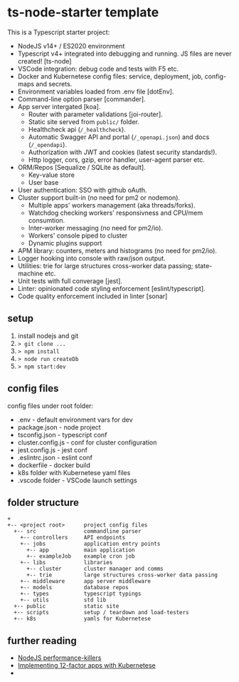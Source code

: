 # ts-node-starter template
This is a Typescript starter project:
- NodeJS v14+ / ES2020 environment 
- Typescript v4+ integrated into debugging and running. JS files are never created! [ts-node]
- VSCode integration: debug code and tests with F5 etc.
- Docker and Kubernetese config files:  service, deployment, job, config-maps and secrets.
- Environment variables loaded from .env file [dotEnv].
- Command-line option parser [commander].
- App server intergated [koa].
  - Router with parameter validations [joi-router].
  - Static site served from ```public/``` folder.
  - Healthcheck api (```/_healthcheck```).
  - Automatic Swagger API and portal (```/_openapi.json```) and docs (```/_opendapi```).
  - Authorization with JWT and cookies (latest security standards!).
  - Http logger, cors, gzip, error handler, user-agent parser etc.
- ORM/Repos [Sequalize / SQLite as default].
  - Key-value store
  - User base
- User authentication: SSO with github oAuth.
- Cluster support built-in (no need for pm2 or nodemon).
  - Multiple apps' workers management (aka threads/forks).
  - Watchdog checking workers' responsivness and CPU/mem consumtion.
  - Inter-worker messaging (no need for pm2/io).
  - Workers' console piped to cluster
  - Dynamic plugins support
- APM library: counters, meters and histograms (no need for pm2/io).
- Logger hooking into console with raw/json output.
- Utilities: trie for large structures cross-worker data passing; state-machine etc.
- Unit tests with full converage [jest].
- Linter: opinionated code styling enforcement [eslint/typescript].
- Code quality enforcement included in linter [sonar]

## setup
1. install nodejs and git
1. ```> git clone ...```
1. ```> npm install```
1. ```> node run createDb```
1. ```> npm start:dev```

## config files
config files under root folder:
- .env - default environment vars for dev
- package.json - node project
- tsconfig.json - typescript conf
- cluster.config.js - conf for cluster configuration
- jest.config.js - jest conf
- .eslintrc.json - eslint conf
- dockerfile - docker build
- k8s folder with Kubernetese yaml files
- .vscode folder - VSCode launch settings

## folder structure
```
+
+-- <project root>      project config files
  +-- src               commandline parser
    +-- controllers     API endpoints
    +-- jobs            application entry points
      +-- app           main application
      +-- exampleJob    example cron job
    +-- libs            libraries
      +-- cluster       cluster manager and comms
      +-- trie          large structures cross-worker data passing
    +-- middleware      app server middleware
    +-- models          database repos
    +-- types           typescript typings
    +-- utils           std lib
  +-- public            static site
  +-- scripts           setup / teardown and load-testers
  +-- k8s               yamls for Kubernetese
```

## further reading
- [NodeJS performance-killers](https://itnext.io/my-list-of-typical-performance-killers-of-nodejs-web-applications-60349b898234)
- [Implementing 12-factor apps with Kubernetese](https://medium.com/ibm-cloud/kubernetes-12-factor-apps-555a9a308caf)
- 
